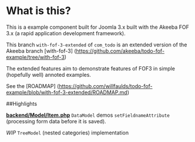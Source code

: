 What is this?
================================================================================
This is a example component built for Joomla 3.x built with the Akeeba FOF 3.x (a rapid application development framework).

This branch `with-fof-3-extended` of `com_todo` is an extended version of the Akeeba branch [with-fof-3] (https://github.com/akeeba/todo-fof-example/tree/with-fof-3)

The extended features aim to demonstrate features of FOF3 in simple (hopefully well) annoted examples.

See the [ROADMAP] (https://github.com/willfaulds/todo-fof-example/blob/with-fof-3-extended/ROADMAP.md)


##Highlights

**[backend/Model/Item.php](https://github.com/willfaulds/todo-fof-example/blob/with-fof-3-extended/component/backend/Model/Item.php)**
`DataModel` demos `setFieldnameAttribute` (processing form data before it is saved).

*WIP* `TreeModel` (nested categories) implementation 
